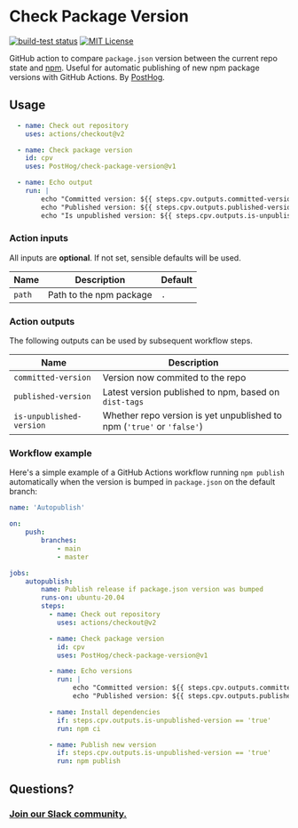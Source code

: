 # Check Package Version

[![build-test status](https://github.com/PostHog/check-package-version/workflows/build-test/badge.svg)](https://github.com/actions/typescript-action/actions)
[![MIT License](https://img.shields.io/badge/License-MIT-red.svg)](https://opensource.org/licenses/MIT)

GitHub action to compare `package.json` version between the current repo state and [npm](https://npmjs.com). Useful for automatic publishing of new npm package versions with GitHub Actions. By [PostHog](https://posthog.com).

## Usage

```yml
  - name: Check out repository
    uses: actions/checkout@v2

  - name: Check package version
    id: cpv
    uses: PostHog/check-package-version@v1

  - name: Echo output
    run: |
        echo "Committed version: ${{ steps.cpv.outputs.committed-version }}"
        echo "Published version: ${{ steps.cpv.outputs.published-version }}"
        echo "Is unpublished version: ${{ steps.cpv.outputs.is-unpublished-version }}"
```

### Action inputs

All inputs are **optional**. If not set, sensible defaults will be used.

| Name | Description | Default |
| --- | --- | --- |
| `path` | Path to the npm package | `.` |

### Action outputs

The following outputs can be used by subsequent workflow steps.

| Name | Description |
| --- | --- |
| `committed-version` | Version now commited to the repo |
| `published-version` | Latest version published to npm, based on `dist-tags` |
| `is-unpublished-version` | Whether repo version is yet unpublished to npm (`'true'` or `'false'`) |

### Workflow example

Here's a simple example of a GitHub Actions workflow running `npm publish` automatically when the version is bumped in `package.json` on the default branch:

```yml
name: 'Autopublish'

on:
    push:
        branches:
            - main
            - master

jobs:
    autopublish:
        name: Publish release if package.json version was bumped
        runs-on: ubuntu-20.04
        steps:
          - name: Check out repository
            uses: actions/checkout@v2

          - name: Check package version
            id: cpv
            uses: PostHog/check-package-version@v1

          - name: Echo versions
            run: |
                echo "Committed version: ${{ steps.cpv.outputs.committed-version }}"
                echo "Published version: ${{ steps.cpv.outputs.published-version }}"

          - name: Install dependencies
            if: steps.cpv.outputs.is-unpublished-version == 'true'
            run: npm ci

          - name: Publish new version
            if: steps.cpv.outputs.is-unpublished-version == 'true'
            run: npm publish
```

## Questions?

### [Join our Slack community.](posthog.com/slack)
